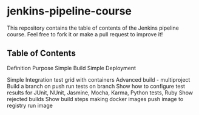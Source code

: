 # jenkins-pipeline-course
This repository contains the table of contents of the Jenkins pipeline course. Feel free to fork it or make a pull request to improve it!

## Table of Contents
Definition
Purpose
Simple Build
Simple Deployment

Simple Integration test grid with containers
Advanced build - multiproject
Build a branch on push
  run tests on branch
Show how to configure test results for 
  JUnit, 
  NUnit, 
  Jasmine, 
  Mocha, 
  Karma, 
  Python tests, 
  Ruby
Show rejected builds
Show build steps
  making docker images
  push image to registry
  run image
